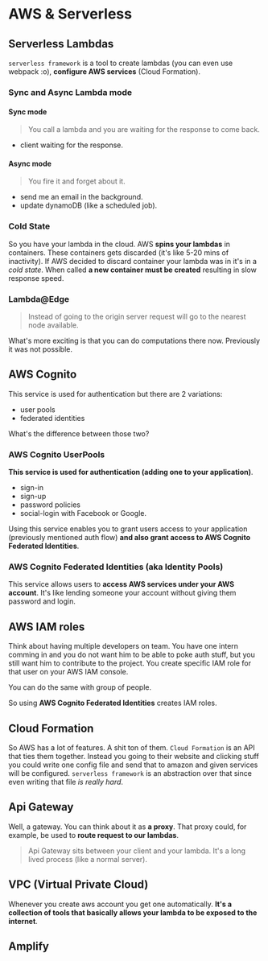 # AWS & Serverless

## Serverless Lambdas

`serverless framework` is a tool to create lambdas (you can even use webpack :o), **configure AWS services** (Cloud Formation).

### Sync and Async Lambda mode

#### Sync mode

> You call a lambda and you are waiting for the response to come back.

- client waiting for the response.

#### Async mode

> You fire it and forget about it.

- send me an email in the background.
- update dynamoDB (like a scheduled job).

### Cold State

So you have your lambda in the cloud. AWS **spins your lambdas** in containers. These containers gets discarded (it's like 5-20 mins of inactivity). If AWS decided to discard container your lambda was in it's in a _cold state_. When called **a new container must be created** resulting in slow response speed.

### Lambda@Edge

> Instead of going to the origin server request will go to the nearest node available.

What's more exciting is that you can do computations there now. Previously it was not possible.

## AWS Cognito

This service is used for authentication but there are 2 variations:

- user pools
- federated identities

What's the difference between those two?

### AWS Cognito UserPools

**This service is used for authentication (adding one to your application)**.

- sign-in
- sign-up
- password policies
- social-login with Facebook or Google.

Using this service enables you to grant users access to your application (previously mentioned auth flow) **and also grant access to AWS Cognito Federated Identities**.

### AWS Cognito Federated Identities (aka Identity Pools)

This service allows users to **access AWS services under your AWS account**. It's like lending someone your account without giving them password and login.

## AWS IAM roles

Think about having multiple developers on team. You have one intern comming in and you do not want him to be able to poke auth stuff, but you still want him to contribute to the project. You create specific IAM role for that user on your AWS IAM console.

You can do the same with group of people.

So using **AWS Cognito Federated Identities** creates IAM roles.

## Cloud Formation

So AWS has a lot of features. A shit ton of them. `Cloud Formation` is an API that ties them together. Instead you going to their website and clicking stuff you could write one config file and send that to amazon and given services will be configured. `serverless framework` is an abstraction over that since even writing that file _is really hard_.

## Api Gateway

Well, a gateway. You can think about it as **a proxy**. That proxy could, for example, be used to **route request to our lambdas**.

> Api Gateway sits between your client and your lambda. It's a long lived process (like a normal server).

## VPC (Virtual Private Cloud)

Whenever you create aws account you get one automatically.
**It's a collection of tools that basically allows your lambda to be exposed to the internet**.

## Amplify

